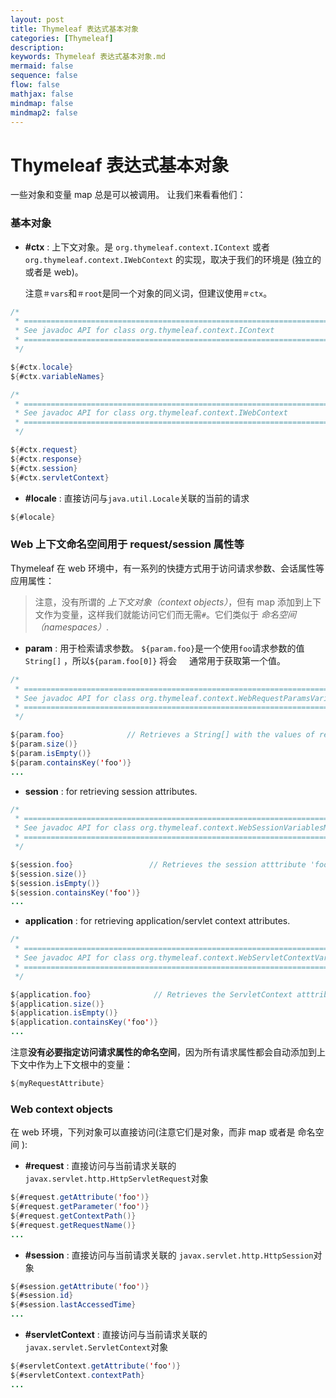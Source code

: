 ```yaml
---
layout: post
title: Thymeleaf 表达式基本对象
categories: [Thymeleaf]
description: 
keywords: Thymeleaf 表达式基本对象.md
mermaid: false
sequence: false
flow: false
mathjax: false
mindmap: false
mindmap2: false
---
```

# Thymeleaf 表达式基本对象

一些对象和变量 map 总是可以被调用。 让我们来看看他们：


### 基本对象

 * **\#ctx** : 上下文对象。是 `org.thymeleaf.context.IContext` 或者
    `org.thymeleaf.context.IWebContext` 的实现，取决于我们的环境是   (独立的或者是 web)。

 	注意`＃vars`和`＃root`是同一个对象的同义词，但建议使用`＃ctx`。

```java
/*
 * ======================================================================
 * See javadoc API for class org.thymeleaf.context.IContext
 * ======================================================================
 */

${#ctx.locale}
${#ctx.variableNames}

/*
 * ======================================================================
 * See javadoc API for class org.thymeleaf.context.IWebContext
 * ======================================================================
 */

${#ctx.request}
${#ctx.response}
${#ctx.session}
${#ctx.servletContext}
```

 * **\#locale** : 直接访问与`java.util.Locale`关联的当前的请求                

```java
${#locale}
```


### Web 上下文命名空间用于 request/session 属性等

Thymeleaf 在 web 环境中，有一系列的快捷方式用于访问请求参数、会话属性等应用属性：

> 注意，没有所谓的 *上下文对象（context objects）*，但有  map 添加到上下文作为变量，这样我们就能访问它们而无需`#`。它们类似于 *命名空间（namespaces）*.

 * **param** : 用于检索请求参数。  `${param.foo}`是一个使用`foo`请求参数的值`String[]` ，所以`${param.foo[0]}` 将会
    通常用于获取第一个值。

```java
/*
 * ============================================================================
 * See javadoc API for class org.thymeleaf.context.WebRequestParamsVariablesMap
 * ============================================================================
 */

${param.foo}              // Retrieves a String[] with the values of request parameter 'foo'
${param.size()}
${param.isEmpty()}
${param.containsKey('foo')}
...
```

 * **session** : for retrieving session attributes.

```java
/*
 * ======================================================================
 * See javadoc API for class org.thymeleaf.context.WebSessionVariablesMap
 * ======================================================================
 */

${session.foo}                 // Retrieves the session atttribute 'foo'
${session.size()}
${session.isEmpty()}
${session.containsKey('foo')}
...
```

 * **application** : for retrieving application/servlet context attributes.

```java
/*
 * =============================================================================
 * See javadoc API for class org.thymeleaf.context.WebServletContextVariablesMap
 * =============================================================================
 */

${application.foo}              // Retrieves the ServletContext atttribute 'foo'
${application.size()}
${application.isEmpty()}
${application.containsKey('foo')}
...
```

注意**没有必要指定访问请求属性的命名空间**，因为所有请求属性都会自动添加到上下文中作为上下文根中的变量：


```java
${myRequestAttribute}
```


### Web context objects

在 web 环境，下列对象可以直接访问(注意它们是对象，而非 map 或者是 命名空间 ):

 * **\#request** : 直接访问与当前请求关联的 `javax.servlet.http.HttpServletRequest`对象

```java
${#request.getAttribute('foo')}
${#request.getParameter('foo')}
${#request.getContextPath()}
${#request.getRequestName()}
...
```

 * **\#session** : 直接访问与当前请求关联的 `javax.servlet.http.HttpSession`对象

```java
${#session.getAttribute('foo')}
${#session.id}
${#session.lastAccessedTime}
...
```

 * **\#servletContext** : 直接访问与当前请求关联的 `javax.servlet.ServletContext`对象


```java
${#servletContext.getAttribute('foo')}
${#servletContext.contextPath}
...
```